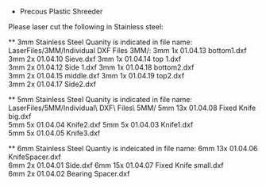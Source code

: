 * Precous Plastic Shreeder

Please laser cut the following in Stainless steel:

** 3mm Stainless Steel
Quanity is indicated in file name:
LaserFiles/3MM/Individual DXF Files 3MM/:
3mm 1x 01.04.13 bottom1.dxf	
3mm 2x 01.04.10 Sieve.dxf
3mm 1x 01.04.14 top 1.dxf		
3mm 2x 01.04.12 Side 1.dxf
3mm 1x 01.04.18 bottom2.dxf		
3mm 2x 01.04.15 middle.dxf
3mm 1x 01.04.19 top2.dxf		
3mm 2x 01.04.17 Side2.dxf

** 5mm Stainless Steel
Quanity is indicated in file name:
LaserFiles/5MM/Individual\ DXF\ Files\ 5MM/
5mm 13x 01.04.08  Fixed Knife big.dxf	
5mm 5x 01.04.04 Knife2.dxf
5mm 5x 01.04.03 Knife1.dxf		
5mm 5x 01.04.05 Knife3.dxf

** 6mm Stainless Steel
Quantiy is indeicated in file name:
6mm 13x 01.04.06 KnifeSpacer.dxf	
6mm 2x 01.04.01 Side.dxf
6mm 15x 01.04.07 Fixed Knife small.dxf	
6mm 2x 01.04.02 Bearing Spacer.dxf



